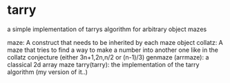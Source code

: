 # tarry
a simple implementation of tarrys algorithm for arbitrary object mazes


maze: A construct that needs to be inherited by each maze object
collatz: A maze that tries to find a way to make a number into another one like in the collatz conjecture (either 3n+1,2n,n/2 or (n-1)/3)
genmaze (arrmaze): a classical 2d array maze
tarry(tarry): the implementation of the tarry algorithm (my version of it..)





